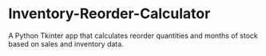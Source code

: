 # Inventory-Reorder-Calculator
A Python Tkinter app that calculates reorder quantities and months of stock based on sales and inventory data.
